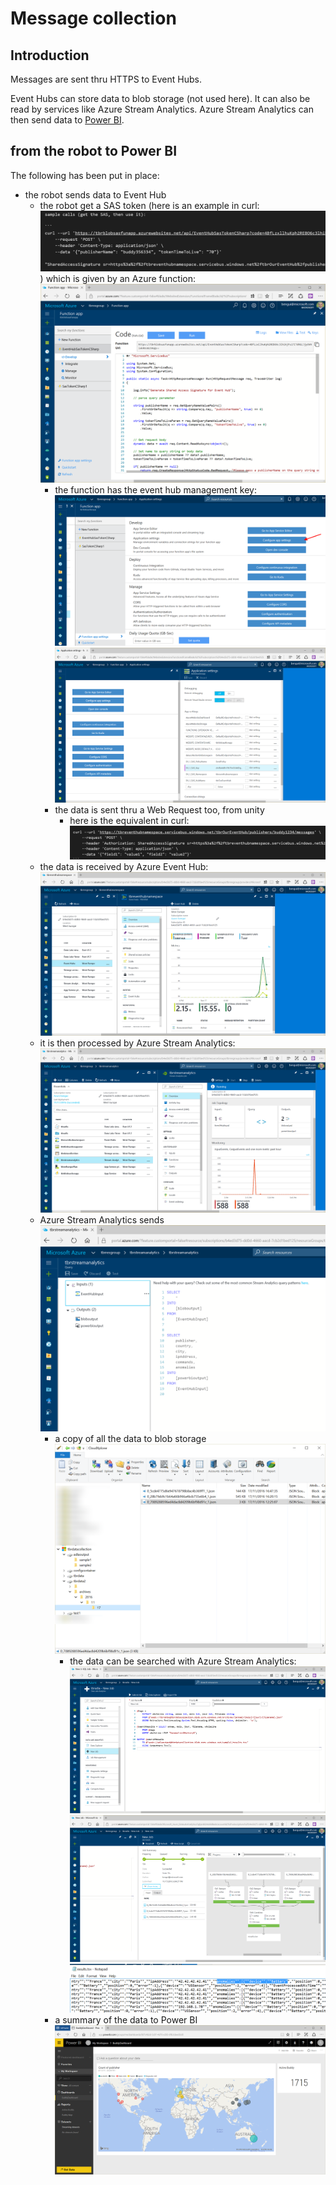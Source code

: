 # Message collection

## Introduction

Messages are sent thru HTTPS to Event Hubs. 

Event Hubs can store data to blob storage (not used here). It can also be read by services like Azure Stream Analytics.
Azure Stream Analytics can then send data to [Power BI](http://powerbi.com).

## from the robot to Power BI

The following has been put in place:

- the robot sends data to Event Hub
    - the robot get a SAS token (here is an example in curl: ![](img/1a.png)) which is given by an Azure function: ![](img/1.png)
        - the function has the event hub management key: ![](img/2.png) ![](img/3.png)
        - the data is sent thru a Web Request too, from unity
            - here is the equivalent in curl: ![](img/4.png)
    - the data is received by Azure Event Hub: ![](img/5.png)
    - it is then processed by Azure Stream Analytics: ![](img/6.png) 
    - Azure Stream Analytics sends ![](img/7.png)
        - a copy of all the data to blob storage ![](img/8.png)
            - the data can be searched with Azure Stream Analytics: ![](img/10.png) ![](img/11.png) ![](img/12.png)  
        - a summary of the data to Power BI ![](img/9.png)

